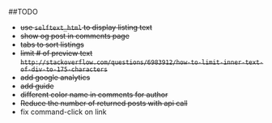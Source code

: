 ##TODO
- ~~use `selftext_html` to display listing text~~
- ~~show og post in comments page~~
- ~~tabs to sort listings~~
- ~~limit # of preview text `http://stackoverflow.com/questions/6983912/how-to-limit-inner-text-of-div-to-175-characters`~~
- ~~add google analytics~~
- ~~add guide~~
- ~~different color name in comments for author~~
- ~~Reduce the number of returned posts with api call~~
- fix command-click on link

